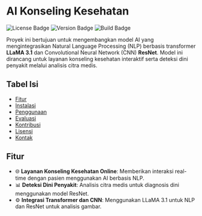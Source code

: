 
# **AI Konseling Kesehatan**

![License Badge](https://img.shields.io/badge/License-MIT-blue.svg)
![Version Badge](https://img.shields.io/badge/Version-1.0-brightgreen.svg)
![Build Badge](https://img.shields.io/badge/Build-Passing-success.svg)

Proyek ini bertujuan untuk mengembangkan model AI yang mengintegrasikan Natural Language Processing (NLP) berbasis transformer **LLaMA 3.1** dan Convolutional Neural Network (CNN) **ResNet**. Model ini dirancang untuk layanan konseling kesehatan interaktif serta deteksi dini penyakit melalui analisis citra medis.

## **Tabel Isi**

- [Fitur](#fitur)
- [Instalasi](#instalasi)
- [Penggunaan](#penggunaan)
- [Evaluasi](#evaluasi)
- [Kontribusi](#kontribusi)
- [Lisensi](#lisensi)
- [Kontak](#kontak)

## **Fitur**

- 🌐 **Layanan Konseling Kesehatan Online**: Memberikan interaksi real-time dengan pasien menggunakan AI berbasis NLP.
- 📊 **Deteksi Dini Penyakit**: Analisis citra medis untuk diagnosis dini menggunakan model ResNet.
- ⚙️ **Integrasi Transformer dan CNN**: Menggunakan LLaMA 3.1 untuk NLP dan ResNet untuk analisis gambar.

